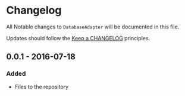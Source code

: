 # Changelog

All Notable changes to `DatabaseAdapter` will be documented in this file.

Updates should follow the [Keep a CHANGELOG](http://keepachangelog.com/) principles.

## 0.0.1 - 2016-07-18

### Added
- Files to the repository
